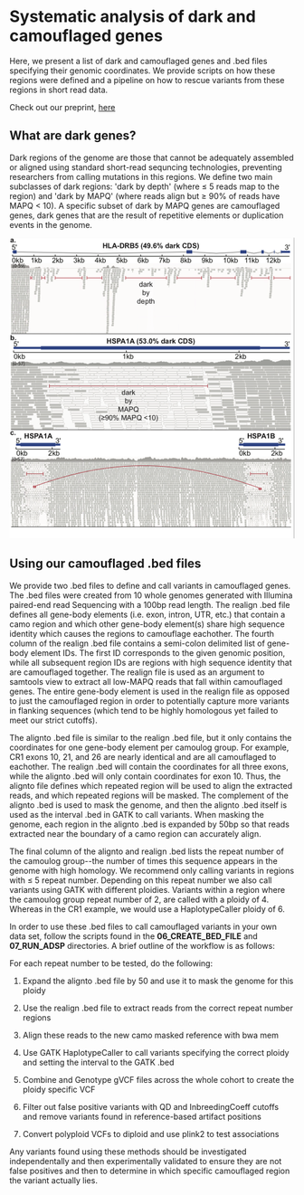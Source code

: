 # Systematic analysis of dark and camouflaged genes

Here, we present a list of dark and camouflaged genes and .bed files specifying their genomic coordinates. 
We provide scripts on how these regions were defined and a pipeline on how to rescue variants from
these regions in short read data. 

Check out our preprint, [here](https://www.biorxiv.org/content/10.1101/514497v1)

## What are dark genes?

Dark regions of the genome are those that cannot be adequately assembled or aligned using standard
short-read sequncing technologies, preventing researchers from calling mutations in this regions.
We define two main subclasses of dark regions: 'dark by depth' (where ≤ 5 reads map to the region)
and 'dark by MAPQ' (where reads align but ≥ 90% of reads have MAPQ < 10). A specific subset of dark
by MAPQ genes are camouflaged genes, dark genes that are the result of repetitive elements or duplication 
events in the genome.

![Example of dark and camouflaged regions](./imgs/dark_camo_example.png)


## Using our camouflaged .bed files

We provide two .bed files to define and call variants in camouflaged genes. The .bed files were
created from 10 whole genomes generated with Illumina paired-end read Sequencing with a 100bp read
length. The realign .bed file defines all gene-body elements (i.e. exon, intron, UTR, etc.) that
contain a camo region and which other gene-body element(s) share high sequence identity which causes
the regions to camouflage  eachother. The fourth column of the realign .bed file contains a semi-colon delimited
list of gene-body element IDs. The first ID corresponds to the given genomic position, while all
subsequent region IDs are regions with high sequence identity that are camouflaged together. The
realign file is used as an argument to samtools view to extract all low-MAPQ reads that fall within 
camouflaged genes. The entire gene-body element is used in the realign file as opposed to just the 
camouflaged region in order to potentially capture more variants in flanking sequences (which tend 
to be highly homologous yet failed to meet our strict cutoffs).

The alignto .bed file is similar to the realign .bed file, but it only contains the coordinates for
one gene-body element per camoulog group. For example, CR1 exons 10, 21, and 26 are nearly identical
and are all camouflaged to eachother. The realign .bed will contain the coordinates for all three
exons, while the alignto .bed will only contain coordinates for exon 10. Thus, the alignto file
defines which repeated region will be used to align the extracted reads, and which repeated regions
will be masked. The complement of the alignto .bed is used to mask the genome, and then the alignto
.bed itself is used as the interval .bed in GATK to call variants. When masking the genome, each
region in the alignto .bed is expanded by 50bp so that reads extracted near the boundary of a camo
region can accurately align. 

The final column of the alignto and realign .bed lists the repeat number of the
camoulog group--the number of times this sequence appears in the genome with high homology. We
recommend only calling variants in regions with ≤ 5 repeat number. Depending on this repeat number we
also call variants using GATK with different ploidies. Variants within a region where the camoulog 
group repeat number of 2, are called with a ploidy of 4. Whereas in the CR1 example, we would use a
HaplotypeCaller ploidy of 6.

In order to use these .bed files to call camouflaged variants in your own data set, follow the scripts found
in the **06\_CREATE\_BED\_FILE** and **07\_RUN\_ADSP** directories. A brief outline of the workflow is as
follows:

For each repeat number to be tested, do the following:

1. Expand the alignto .bed file by 50 and use it to mask the genome for this ploidy

2. Use the realign .bed file to extract reads from the correct repeat number regions

3. Align these reads to the new camo masked reference with bwa mem

4. Use GATK HaplotypeCaller to call variants specifying the correct ploidy and setting the interval
   to the GATK .bed

5. Combine and Genotype gVCF files across the whole cohort to create the ploidy specific VCF

6. Filter out false positive variants with QD and InbreedingCoeff cutoffs and remove variants found
   in reference-based artifact positions

7. Convert polyploid VCFs to diploid and use plink2 to test associations

Any variants found using these methods should be investigated independentally and then experimentally 
validated to ensure they are not false positives and then to determine in which specific camouflaged region 
the variant actually lies. 
